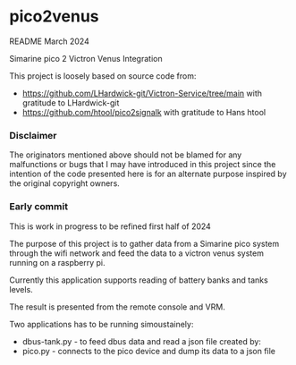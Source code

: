 # pico2venus
README March 2024

Simarine pico 2 Victron Venus Integration

This project is loosely based on source code from:
 - https://github.com/LHardwick-git/Victron-Service/tree/main with gratitude to LHardwick-git
 - https://github.com/htool/pico2signalk with gratitude to Hans htool

### Disclaimer
The originators mentioned above should not be blamed for any malfunctions or bugs that I may have introduced in this project since the intention of the code presented here is for an alternate purpose inspired by the original copyright owners.

### Early commit
This is work in progress to be refined first half of 2024

The purpose of this project is to gather data from a Simarine pico system through the wifi network and feed the data to a victron venus system running on a raspberry pi.

Currently this application supports reading of battery banks and tanks levels.

The result is presented from the remote console and VRM.

Two applications has to be running simoustainely: 
 - dbus-tank.py - to feed dbus data and read a json file created by:
 - pico.py - connects to the pico device and dump its data to a json file



